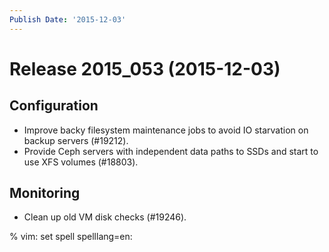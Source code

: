 ```yaml
---
Publish Date: '2015-12-03'
---
```


# Release 2015_053 (2015-12-03)

## Configuration

- Improve backy filesystem maintenance jobs to avoid IO starvation on backup
  servers (#19212).
- Provide Ceph servers with independent data paths to SSDs and start to use XFS
  volumes (#18803).

## Monitoring

- Clean up old VM disk checks (#19246).

% vim: set spell spelllang=en:
